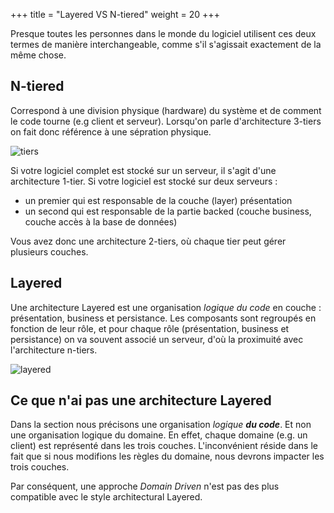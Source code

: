 +++
title = "Layered VS N-tiered"
weight = 20
+++

Presque toutes les personnes dans le monde du logiciel utilisent ces deux termes de manière interchangeable, comme s'il s'agissait exactement de la même chose. 

## N-tiered
Correspond à une division physique (hardware) du système et de comment le code tourne (e.g client et serveur). 
Lorsqu'on parle d'architecture 3-tiers on fait donc référence à une sépration physique.

![tiers](https://librecours.net/module/culture/langages-du-web/pres/res/servers.png?width=30pc)

Si votre logiciel complet est stocké sur un serveur, il s'agit d'une architecture 1-tier. Si votre logiciel est stocké sur deux serveurs :
- un premier qui est responsable de la couche (layer) présentation
- un second qui est responsable de la partie backed (couche business, couche accès à la base de données)

Vous avez donc une architecture 2-tiers, où chaque tier peut gérer plusieurs couches.

## Layered
Une architecture Layered est une organisation *logique du code* en couche : présentation, business et persistance. Les composants sont regroupés en fonction de leur rôle, et pour chaque rôle (présentation, business et persistance) on va souvent associé un serveur, d'où la proximuité avec l'architecture n-tiers.


![layered](https://www.oreilly.com/api/v2/epubs/9781491971437/files/assets/sapr_0101.png?width=30pc)


## Ce que n'ai pas une architecture Layered
Dans la section nous précisons une organisation *logique **du code***. Et non une organisation logique du domaine. En effet, chaque domaine (e.g. un client) est représenté dans les trois couches. L'inconvénient réside dans le fait que si nous modifions les règles du domaine, nous devrons impacter les trois couches.

Par conséquent, une approche *Domain Driven* n'est pas des plus compatible avec le style architectural Layered.
